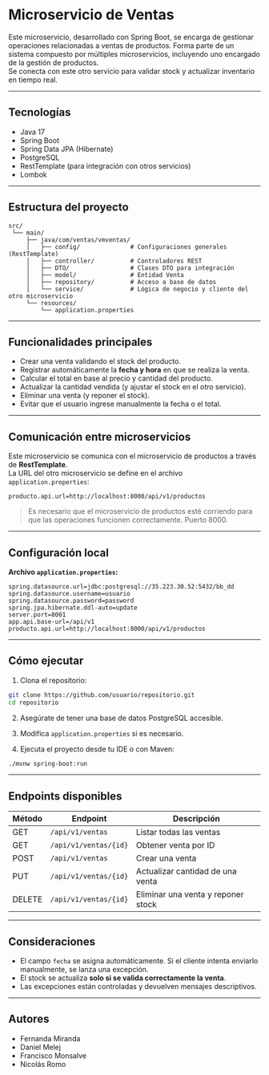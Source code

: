 # Microservicio de Ventas

Este microservicio, desarrollado con Spring Boot, se encarga de gestionar operaciones relacionadas a ventas de productos. Forma parte de un sistema compuesto por múltiples microservicios, incluyendo uno encargado de la gestión de productos.  
Se conecta con este otro servicio para validar stock y actualizar inventario en tiempo real.

---

## Tecnologías

- Java 17
- Spring Boot
- Spring Data JPA (Hibernate)
- PostgreSQL
- RestTemplate (para integración con otros servicios)
- Lombok

---

## Estructura del proyecto

```
src/
 └── main/
     ├── java/com/ventas/vmventas/
     │   ├── config/              # Configuraciones generales (RestTemplate)
     │   ├── controller/          # Controladores REST
     │   ├── DTO/                 # Clases DTO para integración
     │   ├── model/               # Entidad Venta
     │   ├── repository/          # Acceso a base de datos
     │   └── service/             # Lógica de negocio y cliente del otro microservicio
     └── resources/
         └── application.properties
```

---

## Funcionalidades principales

- Crear una venta validando el stock del producto.
- Registrar automáticamente la **fecha y hora** en que se realiza la venta.
- Calcular el total en base al precio y cantidad del producto.
- Actualizar la cantidad vendida (y ajustar el stock en el otro servicio).
- Eliminar una venta (y reponer el stock).
- Evitar que el usuario ingrese manualmente la fecha o el total.

---

## Comunicación entre microservicios

Este microservicio se comunica con el microservicio de productos a través de **RestTemplate**.  
La URL del otro microservicio se define en el archivo `application.properties`:

```properties
producto.api.url=http://localhost:8000/api/v1/productos
```

> Es necesario que el microservicio de productos esté corriendo para que las operaciones funcionen correctamente. Puerto 8000.

---

## Configuración local

**Archivo `application.properties`:**

```properties
spring.datasource.url=jdbc:postgresql://35.223.30.52:5432/bb_dd
spring.datasource.username=usuario
spring.datasource.password=password
spring.jpa.hibernate.ddl-auto=update
server.port=8001
app.api.base-url=/api/v1
producto.api.url=http://localhost:8000/api/v1/productos
```

---

## Cómo ejecutar

1. Clona el repositorio:

```bash
git clone https://github.com/usuario/repositorio.git
cd repositorio
```

2. Asegúrate de tener una base de datos PostgreSQL accesible.

3. Modifica `application.properties` si es necesario.

4. Ejecuta el proyecto desde tu IDE o con Maven:

```bash
./mvnw spring-boot:run
```

---

## Endpoints disponibles

| Método | Endpoint                | Descripción                         |
|--------|--------------------------|-------------------------------------|
| GET    | `/api/v1/ventas`         | Listar todas las ventas             |
| GET    | `/api/v1/ventas/{id}`    | Obtener venta por ID                |
| POST   | `/api/v1/ventas`         | Crear una venta                     |
| PUT    | `/api/v1/ventas/{id}`    | Actualizar cantidad de una venta    |
| DELETE | `/api/v1/ventas/{id}`    | Eliminar una venta y reponer stock  |

---

## Consideraciones

- El campo `fecha` se asigna automáticamente. Si el cliente intenta enviarlo manualmente, se lanza una excepción.
- El stock se actualiza **solo si se valida correctamente la venta**.
- Las excepciones están controladas y devuelven mensajes descriptivos.

---

## Autores

- Fernanda Miranda
- Daniel Melej
- Francisco Monsalve
- Nicolás Romo